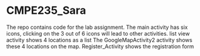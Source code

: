 # CMPE235_Sara

The repo contains code for the lab assignment. 
The main activity has six icons, clicking on the 3 out of 6 icons will lead to other activities.
list view activity shows 4 locations as a list
The GoogleMapActivity2 activity shows these 4 locations on the map. 
Register_Activity shows the registration form



